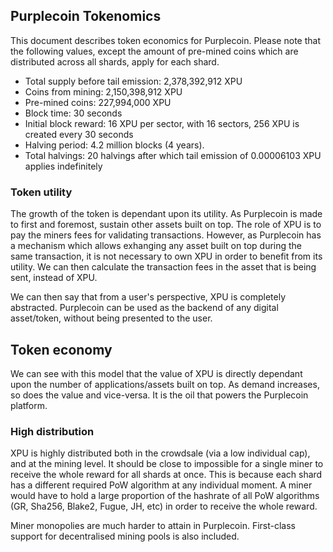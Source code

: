 ## Purplecoin Tokenomics
This document describes token economics for Purplecoin. Please note that the following values, except the amount of pre-mined coins which are distributed across all shards, apply for each shard.
* Total supply before tail emission: 2,378,392,912 XPU
* Coins from mining: 2,150,398,912 XPU
* Pre-mined coins: 227,994,000 XPU
* Block time: 30 seconds
* Initial block reward: 16 XPU per sector, with 16 sectors, 256 XPU is created every 30 seconds
* Halving period: 4.2 million blocks (4 years).
* Total halvings: 20 halvings after which tail emission of 0.00006103 XPU applies indefinitely

### Token utility
The growth of the token is dependant upon its utility. As Purplecoin is made to first and foremost, sustain other assets built on top. The role of XPU is to pay the miners fees for validating transactions. However, as Purplecoin has a mechanism which allows exhanging any asset built on top during the same transaction, it is not necessary to own XPU in order to benefit from its utility. We can then calculate the transaction fees in the asset that is being sent, instead of XPU.

We can then say that from a user's perspective, XPU is completely abstracted. Purplecoin can be used as the backend of any digital asset/token, without being presented to the user.

## Token economy
We can see with this model that the value of XPU is directly dependant upon the number of applications/assets built on top. As demand increases, so does the value and vice-versa. It is the oil that powers the Purplecoin platform.

### High distribution
XPU is highly distributed both in the crowdsale (via a low individual cap), and at the mining level. It should be close to impossible for a single miner to receive the whole reward for all shards at once. This is because each shard has a different required PoW algorithm at any individual moment. A miner would have to hold a large proportion of the hashrate of all PoW algorithms (GR, Sha256, Blake2, Fugue, JH, etc) in order to receive the whole reward.

Miner monopolies are much harder to attain in Purplecoin. First-class support for decentralised mining pools is also included.
